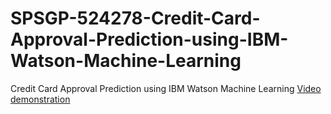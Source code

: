 # SPSGP-524278-Credit-Card-Approval-Prediction-using-IBM-Watson-Machine-Learning
Credit Card Approval Prediction using IBM Watson Machine Learning
[Video demonstration](https://drive.google.com/file/d/11-AcHXK1euXqKfMUduU71H-NACyIXOml/view?usp=sharing)
